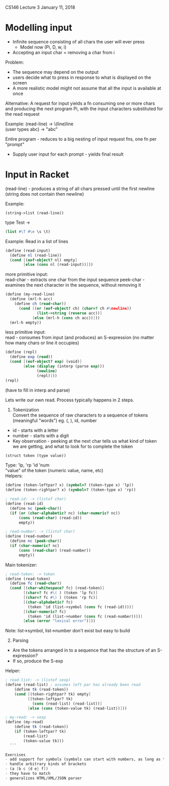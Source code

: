 CS146 Lecture 3
January 11, 2018

# Modelling input
- Infinite sequence consisting of all chars the user will
ever press
  - Model now (Pi, D, w, i)
- Accepting an input char = removing a char from i

Problem:  
- The sequence may depend on the output
- users decide what to press in response to what is displayed on the screen
- A more realistic model might not assume that all the input is available at once

Alternative: A request for input yields a fn consuming one or more chars and producing the next program Pi, with the input characters substituted for the read request

Example:
(read-line) -> \\(line)line  
(user types abc) -> "abc"

Entire program - reduces to a big nesting of input request fns, one fn per "prompt"
- Supply user input for each prompt - yields final result

# Input in Racket
(read-line) - produces a string of all chars pressed until the first newline (string does not contain then newline)

Example:
```
(string->list (read-line))
```
type Test
->
```Scheme
(list #\T #\e \s \t)
```  
Example:
Read in a list of lines
```Scheme
(define (read-input)
  (define nl (read-line))
  (cond [(eof-object? nl) empty]
        [else (cons nl (read-input))]))
```  
more primitive input:  
read-char - extracts one char from the input sequence
peek-char - examines the next character in  the sequence, without removing it

```Scheme
(define (my-read-line)
  (define (mrl-h acc)
    (define ch (read-char))
      (cond [(or (eof-object? ch) (char=? ch #\newline))
              (list->string (reverse acc))]
            [else (mrl-h (cons ch acc))]))
  (mrl-h empty))
```  
less primitive input:   
read - consumes from input (and produces) an S-expression (no matter how many chars or line it occupies)
```Scheme
(define (repl)
  (define exp (read))
  (cond [(eof-object? exp) (void)]
        [else (display (interp (parse exp)))
              (newline)
              (repl)]))
(repl)
```
(have to fill in interp and parse)

Lets write our own read. Process typically happens in 2 steps.
1. Tokenization  
Convert the sequence of raw characters to a sequence of tokens (meaningful "words") eg. (, ), id, number   
  - id - starts with a letter  
  - number - starts with a digit
  - Key observation - peeking at the next char tells us what kind of token we are getting, and what to look for to complete the token

  ```Scheme
  (struct token (type value))
  ```
  Type: 'lp, 'rp 'id 'num  
  "value" of the token (numeric value, name, etc)  
  Helpers:
  ```Scheme
  (define (token-leftpar? x) (symbol=? (token-type x) 'lp))
  (define (token-rightpar? x) (symbol=? (token-type x) 'rp))

  ; read-id: -> (listof char)
  (define (read-id)
    (define nc (peek-char))
    (if (or (char-alphabetic? nc) (char-numeric? nc))
        (cons (read-char) (read-id))
        empty))

  ; read-number: -> (listof char)
  (define (read-number)
    (define nc (peek-char))
    (if (char-numeric? nc)
        (cons (read-char) (read-number))
        empty))
  ```
  Main tokenizer:
  ```Scheme
  ; read-token: -> token
  (define (read-token)
    (define fc (read-char))
    (cond [(char-whitespace? fc) (read-token)]
          [(char=? fc #\( ) (token 'lp fc)]
          [(char=? fc #\) ) (token 'rp fc)]
          [(char-alphabetic? fc)
            (token 'id (list->symbol (cons fc (read-id))))]
          [(char-numeric? fc)
            (token 'id (list->number (cons fc (read-number))))]
          [else (error "lexical error")]))
  ```

  Note: list->symbol, list->number don't exist but easy to build

2. Parsing
  - Are the tokens arranged in to a sequence that has the structure of an S-expression?
  - If so, produce the S-exp  

  Helper:

  ```Scheme
  ; read-list: -> (listof sexp)
  (define (read-list) ; assumes left par has already been read
      (define tk (read-token))
      (cond [(token-rightpar? tk) empty]
            [(token-leftpar? tk)
              (cons (read-list) (read-list))]
            [else (cons (token-value tk) (read-list))]))

  ; my-read: -> sexp
  (define (my-read)
      (define tk (read-token))
      (if (token-leftpar? tk)
          (read-list)
          (token-value tk)))
    ```

Exercises
- add support for symbols (symbols can start with numbers, as long as they contain at least one letter)
- handle arbitrary kinds of brackets
  - (a [b c {d e} f])
  - they have to match
- generalizes HTML/XML/JSON parser
